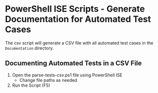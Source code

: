 ﻿# PowerShell ISE Scripts - Generate Documentation for Automated Test Cases
The csv script will generate a CSV file with all automated test cases in the `Documentation` directory.

## Documenting Automated Tests in a CSV File
1. Open the parse-tests-csv.ps1 file using PowerShell ISE  
   - Change file paths as needed  
2. Run the Script (F5)
